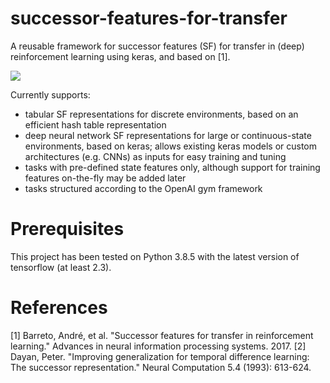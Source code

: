 # successor-features-for-transfer
A reusable framework for successor features (SF) for transfer in (deep) reinforcement learning using keras, and based on [1].

![](https://github.com/mike-gimelfarb/successor-features-for-transfer/blob/main/source/figures/cumulative_return_total.png)

Currently supports:
- tabular SF representations for discrete environments, based on an efficient hash table representation
- deep neural network SF representations for large or continuous-state environments, based on keras; allows existing keras models or custom architectures (e.g. CNNs) as inputs for easy training and tuning
- tasks with pre-defined state features only, although support for training features on-the-fly may be added later
- tasks structured according to the OpenAI gym framework

# Prerequisites
This project has been tested on Python 3.8.5 with the latest version of tensorflow (at least 2.3). 

# References
[1] Barreto, André, et al. "Successor features for transfer in reinforcement learning." Advances in neural information processing systems. 2017.
[2] Dayan, Peter. "Improving generalization for temporal difference learning: The successor representation." Neural Computation 5.4 (1993): 613-624.
